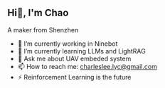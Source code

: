 ## Hi👋, I'm Chao

A maker from Shenzhen

- 🔭 I’m currently working in Ninebot
- 🌱 I’m currently learning LLMs and LightRAG
- 💬 Ask me about UAV embeded system
- 📫 How to reach me: charleslee.lyc@gmail.com
- ⚡ Reinforcement Learning is the future
